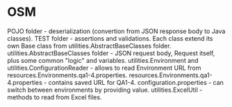 # OSM

POJO folder - deserialization (convertion from JSON response body to Java classes).
TEST folder - assertions and validations. Each class extend its own Base class from utilities.AbstractBaseClasses folder.
utilities.AbstractBaseClasses folder - JSON request body, Request itself, plus some common "logic" and variables.
utilities.Environment and utilities.ConfigurationReader - allows to read Environment URL from resources.Environments.qa1-4.properties.
resources.Environments.qa1-4.properties - contains saved URL for QA1-4.
configuration.properties - can switch between environments by providing value.
utilities.ExcelUtil - methods to read from Excel files.
